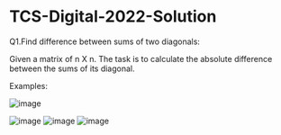 # TCS-Digital-2022-Solution
Q1.Find difference between sums of two diagonals:

Given a matrix of n X n. The task is to calculate the absolute difference between the sums of its diagonal.


Examples: 

![image](https://github.com/Aftabmallick/TCS-Digital-2022-Solution/assets/78075420/6a7142eb-5e4d-4231-b2ef-72d081c17fca)





![image](https://github.com/Aftabmallick/TCS-Digital-2022-Solution/assets/78075420/47a8c111-6796-4099-ad0e-40a7e4c546e1)
![image](https://github.com/Aftabmallick/TCS-Digital-2022-Solution/assets/78075420/2803e1d8-e8e9-40e9-a1a0-bb88980cbbbb)
![image](https://github.com/Aftabmallick/TCS-Digital-2022-Solution/assets/78075420/951c0ab5-6699-4585-8fd1-ee71c40071fa)


